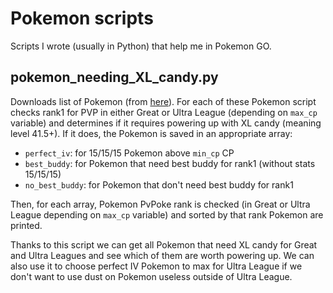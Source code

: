 # Pokemon scripts
Scripts I wrote (usually in Python) that help me in Pokemon GO.

## pokemon_needing_XL_candy.py
Downloads list of Pokemon (from [here](https://pogostat.com/pokedex.js)). For each of these Pokemon script checks rank1 for PVP in either Great or Ultra League (depending on `max_cp` variable) and determines if it requires powering up with XL candy (meaning level 41.5+). If it does, the Pokemon is saved in an appropriate array:
- `perfect_iv`: for 15/15/15 Pokemon above `min_cp` CP
- `best_buddy`: for Pokemon that need best buddy for rank1 (without stats 15/15/15)
- `no_best_buddy`: for Pokemon that don't need best buddy for rank1

Then, for each array, Pokemon PvPoke rank is checked (in Great or Ultra League depending on `max_cp` variable) and sorted by that rank Pokemon are printed.

Thanks to this script we can get all Pokemon that need XL candy for Great and Ultra Leagues and see which of them are worth powering up. We can also use it to choose perfect IV Pokemon to max for Ultra League if we don't want to use dust on Pokemon useless outside of Ultra League.
